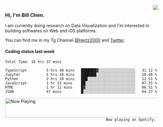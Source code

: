 <img  align="right" src="https://github-readme-stats.vercel.app/api?username=BillChen2k&show_icons=false&count_private=true&hide_title=true">

### Hi, I'm Bill Chen.

I am currently doing research on Data Visualization and I'm interested in building softwares on Web and iOS platforms.

You can find me in my Tg Channel [@Hertz2000](https://t.me/Hertz2000) and [Twitter](https://twitter.com/billchen2k).

#### Coding status last week

<!--START_SECTION:waka-->

```text
Total Time: 18 hrs 37 mins

TypeScript         5 hrs 48 mins   ███████▓░░░░░░░░░░░░░░░░░   31.12 %
Jupyter            5 hrs 18 mins   ███████░░░░░░░░░░░░░░░░░░   28.46 %
Python             2 hrs 20 mins   ███░░░░░░░░░░░░░░░░░░░░░░   12.51 %
JavaScript         1 hr 22 mins    ██░░░░░░░░░░░░░░░░░░░░░░░   07.35 %
HTML               1 hr 12 mins    █▓░░░░░░░░░░░░░░░░░░░░░░░   06.51 %
JSON               47 mins         █░░░░░░░░░░░░░░░░░░░░░░░░   04.27 %
```

<!--END_SECTION:waka-->


<div>
<a href="https://spotify-now-playing.billchen2k.vercel.app/now-playing?open">
   <img align="right" src="https://spotify-now-playing.billchen2k.vercel.app/now-playing" width="540" height="64" alt="Now Playing">
</a>
</div>

<div>
<p align="right"><code>Now playing on Spotify: </code></p>
</div>

<!--
**BillChen2K/BillChen2K** is a ✨ _special_ ✨ repository because its `README.md` (this file) appears on your GitHub profile.

Here are some ideas to get you started:

- 🔭 I’m currently working on ...
- 🌱 I’m currently learning ...
- 👯 I’m looking to collaborate on ...
- 🤔 I’m looking for help with ...
- 💬 Ask me about ...
- 📫 How to reach me: ...
- 😄 Pronouns: ...
- ⚡ Fun fact: ...
-->
